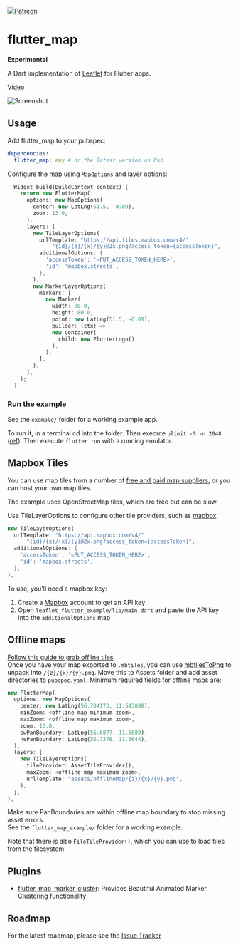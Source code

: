 [![Patreon](https://img.shields.io/badge/patreon-donate-blue.svg)](https://www.patreon.com/johnpryan)

# flutter_map

**Experimental**

A Dart implementation of [Leaflet] for Flutter apps.

[Video](https://drive.google.com/file/d/14srd4ERdgRr68TtLmG6Aho9L1pGOyFF7/view?usp=sharing)

![Screenshot](https://i.imgur.com/I84kptO.png)

## Usage

Add flutter_map to your pubspec:

```yaml
dependencies:
  flutter_map: any # or the latest version on Pub
```

Configure the map using `MapOptions` and layer options:

```dart
  Widget build(BuildContext context) {
    return new FlutterMap(
      options: new MapOptions(
        center: new LatLng(51.5, -0.09),
        zoom: 13.0,
      ),
      layers: [
        new TileLayerOptions(
          urlTemplate: "https://api.tiles.mapbox.com/v4/"
              "{id}/{z}/{x}/{y}@2x.png?access_token={accessToken}",
          additionalOptions: {
            'accessToken': '<PUT_ACCESS_TOKEN_HERE>',
            'id': 'mapbox.streets',
          },
        ),
        new MarkerLayerOptions(
          markers: [
            new Marker(
              width: 80.0,
              height: 80.0,
              point: new LatLng(51.5, -0.09),
              builder: (ctx) =>
              new Container(
                child: new FlutterLogo(),
              ),
            ),
          ],
        ),
      ],
    );
  }
```

### Run the example

See the `example/` folder for a working example app.

To run it, in a terminal cd into the folder.
Then execute `ulimit -S -n 2048` ([ref](https://github.com/trentpiercy/trace/issues/1#issuecomment-404494469)).
Then execute `flutter run` with a running emulator.

## Mapbox Tiles

You can use map tiles from a number of
[free and paid map suppliers](http://leafletjs.com/plugins.html#basemap-providers),
or you can host your own map tiles.

The example uses OpenStreetMap tiles, which are free but can be slow.

Use TileLayerOptions to configure other tile providers, such as [mapbox]:

```dart
new TileLayerOptions(
  urlTemplate: "https://api.mapbox.com/v4/"
      "{id}/{z}/{x}/{y}@2x.png?access_token={accessToken}",
  additionalOptions: {
    'accessToken': '<PUT_ACCESS_TOKEN_HERE>',
    'id': 'mapbox.streets',
  },
),
```

To use, you'll need a mapbox key:

1. Create a [Mapbox] account to get an API key
2. Open `leaflet_flutter_example/lib/main.dart` and paste the API key into the
`additionalOptions` map


## Offline maps
[Follow this guide to grab offline tiles](https://tilemill-project.github.io/tilemill/docs/guides/osm-bright-mac-quickstart/)<br>
Once you have your map exported to `.mbtiles`, you can use [mbtilesToPng](https://github.com/alfanhui/mbtilesToPngs) to unpack into `/{z}/{x}/{y}.png`.
Move this to Assets folder and add asset directories to `pubspec.yaml`. Minimum required fields for offline maps are:

```dart
new FlutterMap(
  options: new MapOptions(
    center: new LatLng(56.704173, 11.543808),
    minZoom: <offline map minimum zoom>,
    maxZoom: <offline map maximum zoom>,
    zoom: 13.0,
    swPanBoundary: LatLng(56.6877, 11.5089),
    nePanBoundary: LatLng(56.7378, 11.6644),
  ),
  layers: [
    new TileLayerOptions(
      tileProvider: AssetTileProvider(),
      maxZoom: <offline map maximum zoom>,
      urlTemplate: "assets/offlineMap/{z}/{x}/{y}.png",
    ),
  ],
),
```

Make sure PanBoundaries are within offline map boundary to stop missing asset errors.<br>
See the `flutter_map_example/` folder for a working example.<br>

Note that there is also `FileTileProvider()`, which you can use to load tiles from the filesystem.

## Plugins

- [flutter_map_marker_cluster](https://github.com/lpongetti/flutter_map_marker_cluster): Provides Beautiful Animated Marker Clustering functionality


## Roadmap

For the latest roadmap, please see the [Issue Tracker]

[Leaflet]: http://leafletjs.com/
[Mapbox]: https://www.mapbox.com/
[Issue Tracker]: https://github.com/apptreesoftware/flutter_map/issues
